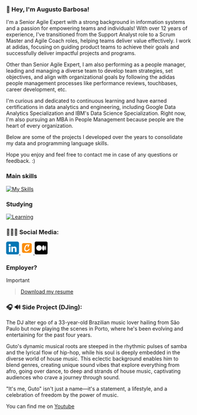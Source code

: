 ### 👋 Hey, I'm Augusto Barbosa!
I'm a Senior Agile Expert with a strong background in information systems and a passion for empowering teams and individuals!
With over 12 years of experience, I've transitioned from the Support Analyst role to a Scrum Master and Agile Coach roles, helping teams deliver value effectively. I work at adidas, focusing on guiding product teams to achieve their goals and successfully deliver impactful projects and programs.

Other than Senior Agile Expert, I am also performing as a people manager, leading and managing a diverse team to develop team strategies, set objectives, and align with organizational goals by following the adidas people management processes like performance reviews, touchbases, career development, etc.

I'm curious and dedicated to continuous learning and have earned certifications in data analytics and engineering, including Google Data Analytics Specialization and IBM's Data Science Specialization. 
Right now, I'm also pursuing an MBA in People Management because people are the heart of every organization.

Below are some of the projects I developed over the years to consolidate my data and programming language skills.

Hope you enjoy and feel free to contact me in case of any questions or feedback. :)

### Main skills
[![My Skills](https://skillicons.dev/icons?i=py,shell,regex,github,git,mysql,html,css,notion,aws,flask,mysql,postman,vscode)](https://skillicons.dev)

### Studying
[![Learning](https://skillicons.dev/icons?i=azure,docker)](https://skillicons.dev)

### 👨🏻‍💻 Social Media:
<div>
    <a href="https://www.linkedin.com/in/augusto-cm-barbosa/">
        <img src="https://github.com/itsmeguto/itsmeguto/blob/main/assets/linkedin_3536505.png" alt="LinkedIn" width="35" height="35"/>
    </a>
    <a href="https://www.credly.com/users/augusto-cm-barbosa">
        <img src="https://github.com/itsmeguto/itsmeguto/blob/main/assets/credly.png" alt="Credly" width="35" height="35"/>
    </a>
    <a href="https://medium.com/@augustocmbarbosa">
        <img src="https://github.com/itsmeguto/itsmeguto/blob/main/assets/medium_5968906.png" alt="Medium" width="35" height="35"/>
    </a>
</div>

<!--
     Oh, hello there, recruiters!
-->

### Employer?
> [!IMPORTANT]
> > <a href="https://drive.google.com/file/d/19TOYozPwM1WNSpDDtUHRtGtWyTDg6QHF/view?usp=drive_link" download>Download my resume</a>

### 🎧 🔊 Side Project (DJing):
The DJ alter ego of a 33-year-old Brazilian music lover hailing from São Paulo but now playing the scenes in Porto, where he's been evolving and entertaining for the past four years.

Guto's dynamic musical roots are steeped in the rhythmic pulses of samba and the lyrical flow of hip-hop, while his soul is deeply embedded in the diverse world of house music. This eclectic background enables him to blend genres, creating unique sound vibes that explore everything from afro, going over dance, to deep and strands of house music, captivating audiences who crave a journey through sound.

"It's me, Guto" isn't just a name—it's a statement, a lifestyle, and a celebration of freedom by the power of music.

You can find me on <a href="https://www.youtube.com/@itsmeguto" download>Youtube</a>
